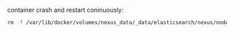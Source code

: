 container crash and restart coninuously:
```bash
rm -f /var/lib/docker/volumes/nexus_data/_data/elasticsearch/nexus/nodes/0/__es__.tmp
```
